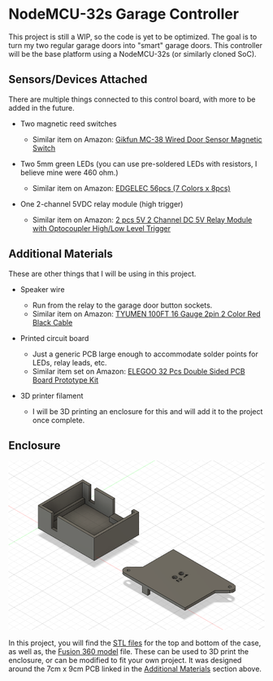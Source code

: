 # NodeMCU-32s Garage Controller

This project is still a WIP, so the code is yet to be optimized. The goal is to turn my two regular garage doors into "smart" garage doors. This controller will be the base platform using a NodeMCU-32s (or similarly cloned SoC).
  
## Sensors/Devices Attached
 
There are multiple things connected to this control board, with more to be added in the future. 
  
- Two magnetic reed switches
  - Similar item on Amazon: [Gikfun MC-38 Wired Door Sensor Magnetic Switch](https://www.amazon.com/dp/B0154PTDFI?psc=1&ref=ppx_yo2_dt_b_product_details)

- Two 5mm green LEDs (you can use pre-soldered LEDs with resistors, I believe mine were 460 ohm.)
  - Similar item on Amazon: [EDGELEC 56pcs (7 Colors x 8pcs)](https://www.amazon.com/EDGELEC-LED-Emitting-Assorted-Warm-White/dp/B07W4H66LR/)

- One 2-channel 5VDC relay module (high trigger)
  - Similar item on Amazon: [2 pcs 5V 2 Channel DC 5V Relay Module with Optocoupler High/Low Level Trigger](https://www.amazon.com/dp/B079FGPC9Y?psc=1&ref=ppx_yo2_dt_b_product_details)

## Additional Materials

These are other things that I will be using in this project.

- Speaker wire
  - Run from the relay to the garage door button sockets.
  - Similar item on Amazon: [TYUMEN 100FT 16 Gauge 2pin 2 Color Red Black Cable](https://www.amazon.com/dp/B07SG23DT1?psc=1&ref=ppx_yo2_dt_b_product_details)

- Printed circuit board
  - Just a generic PCB large enough to accommodate solder points for LEDs, relay leads, etc.
  - Similar item set on Amazon: [ELEGOO 32 Pcs Double Sided PCB Board Prototype Kit](https://www.amazon.com/dp/B072Z7Y19F?psc=1&ref=ppx_yo2_dt_b_product_details)

- 3D printer filament
  - I will be 3D printing an enclosure for this and will add it to the project once complete.

## Enclosure

![case_design_v2.png](/images/case_design_v2.png "Fusion 360 model - v2")

In this project, you will find the [STL files](/Enclosure/STL/) for the top and bottom of the case, as well as, the [Fusion 360 model](/Enclosure/Fusion%20360/) file. These can be used to 3D print the enclosure, or can be modified to fit your own project. It was designed around the 7cm x 9cm PCB linked in the [Additional Materials](#additional-materials) section above.
